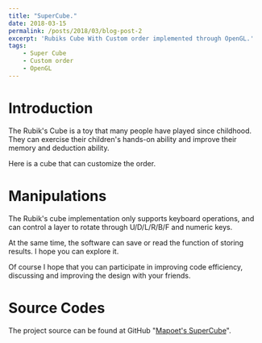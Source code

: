 ```yaml
---
title: "SuperCube."
date: 2018-03-15
permalink: /posts/2018/03/blog-post-2
excerpt: 'Rubiks Cube With Custom order implemented through OpenGL.'
tags:
    - Super Cube
    - Custom order
    - OpenGL
---
```


Introduction
====

The Rubik's Cube is a toy that many people have played since childhood. They can exercise their children's hands-on ability and improve their memory and deduction ability.

Here is a cube that can customize the order.

Manipulations
====

The Rubik's cube implementation only supports keyboard operations, and can control a layer to rotate through U/D/L/R/B/F and numeric keys.

At the same time, the software can save or read the function of storing results. I hope you can explore it.

Of course I hope that you can participate in improving code efficiency, discussing and improving the design with your friends.

Source Codes
===
The project source can be found at GitHub "[Mapoet's SuperCube](https://github.com/Mapoet/SuperCube.git)".
